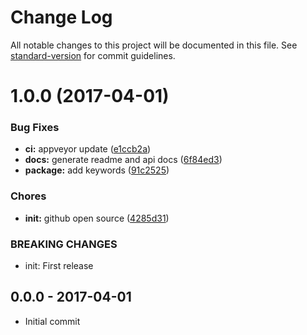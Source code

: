 # Change Log

All notable changes to this project will be documented in this file. See [standard-version](https://github.com/conventional-changelog/standard-version) for commit guidelines.

<a name="1.0.0"></a>
# 1.0.0 (2017-04-01)


### Bug Fixes

* **ci:** appveyor update ([e1ccb2a](https://github.com/tunnckocore/dush-promise/commit/e1ccb2a))
* **docs:** generate readme and api docs ([6f84ed3](https://github.com/tunnckocore/dush-promise/commit/6f84ed3))
* **package:** add keywords ([91c2525](https://github.com/tunnckocore/dush-promise/commit/91c2525))


### Chores

* **init:** github open source ([4285d31](https://github.com/tunnckocore/dush-promise/commit/4285d31))


### BREAKING CHANGES

* init: First release





## 0.0.0 - 2017-04-01
- Initial commit